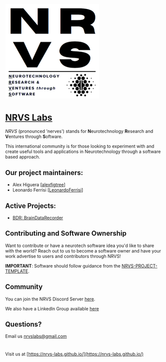 <img src="https://github.com/NRVS-Labs/.github/blob/main/assets/NRVS_logo.PNG" alt="NRVS" width="300"/>


# [**NRVS Labs**](https://nrvs-labs.github.io/)

*NRVS* (pronounced 'nerves') stands for **N**eurotechnology **R**esearch and **V**entures through **S**oftware.

This international community is for those looking to experiment with and create useful tools and applications in Neurotechnology through a software based approach.


## Our project maintainers:
- Alex Higuera [[alexfigtree](https://github.com/alexfigtree)]
- Leonardo Ferrisi [[LeonardoFerrisi](https://github.com/LeonardoFerrisi)]

## Active Projects:
- [BDR: BrainDataRecorder](https://github.com/NRVS-Labs/BrainDataRecorder)

## Contributing and Software Ownership
Want to contribute or have a neurotech software idea you'd like to share with the world? 
Reach out to us to become a software owner and have your work advertise to users and contributors through NRVS!

**IMPORTANT**: Software should follow guidance from the [NRVS-PROJECT-TEMPLATE](https://github.com/NRVS-Labs/NRVS-Project-Template).

## Community
You can join the NRVS Discord Server [here](https://discord.gg/5E8QcZfa2Z).

We also have a LinkedIn Group available [here](https://www.linkedin.com/groups/12965141/)

## Questions?
Email us nrvslabs@gmail.com

#

Visit us at [https://nrvs-labs.github.io/](https://nrvs-labs.github.io/)


